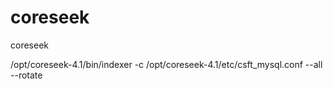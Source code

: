 # coreseek
coreseek

/opt/coreseek-4.1/bin/indexer -c /opt/coreseek-4.1/etc/csft_mysql.conf --all --rotate